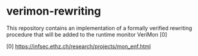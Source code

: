 # verimon-rewriting
This repository contains an implementation of a formally verified rewriting procedure that will be added to the runtime monitor VeriMon [0]

[0] https://infsec.ethz.ch/research/projects/mon_enf.html
